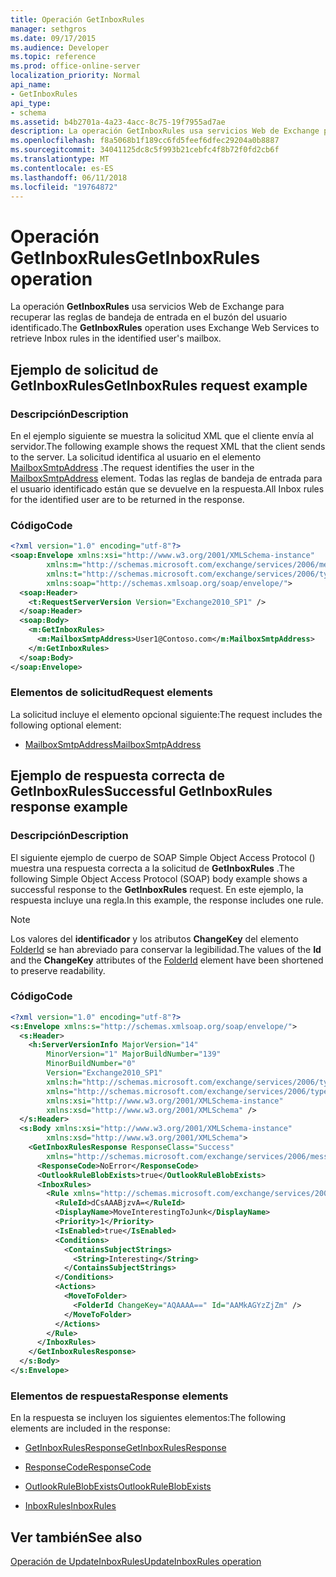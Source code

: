 ```yaml
---
title: Operación GetInboxRules
manager: sethgros
ms.date: 09/17/2015
ms.audience: Developer
ms.topic: reference
ms.prod: office-online-server
localization_priority: Normal
api_name:
- GetInboxRules
api_type:
- schema
ms.assetid: b4b2701a-4a23-4acc-8c75-19f7955ad7ae
description: La operación GetInboxRules usa servicios Web de Exchange para recuperar las reglas de bandeja de entrada en el buzón del usuario identificado.
ms.openlocfilehash: f8a5068b1f189cc6fd5feef6dfec29204a0b8887
ms.sourcegitcommit: 34041125dc8c5f993b21cebfc4f8b72f0fd2cb6f
ms.translationtype: MT
ms.contentlocale: es-ES
ms.lasthandoff: 06/11/2018
ms.locfileid: "19764872"
---
```

# <a name="getinboxrules-operation"></a><span data-ttu-id="1c1b3-103">Operación GetInboxRules</span><span class="sxs-lookup"><span data-stu-id="1c1b3-103">GetInboxRules operation</span></span>

<span data-ttu-id="1c1b3-104">La operación **GetInboxRules** usa servicios Web de Exchange para recuperar las reglas de bandeja de entrada en el buzón del usuario identificado.</span><span class="sxs-lookup"><span data-stu-id="1c1b3-104">The **GetInboxRules** operation uses Exchange Web Services to retrieve Inbox rules in the identified user's mailbox.</span></span> 
  
## <a name="getinboxrules-request-example"></a><span data-ttu-id="1c1b3-105">Ejemplo de solicitud de GetInboxRules</span><span class="sxs-lookup"><span data-stu-id="1c1b3-105">GetInboxRules request example</span></span>

### <a name="description"></a><span data-ttu-id="1c1b3-106">Descripción</span><span class="sxs-lookup"><span data-stu-id="1c1b3-106">Description</span></span>

<span data-ttu-id="1c1b3-107">En el ejemplo siguiente se muestra la solicitud XML que el cliente envía al servidor.</span><span class="sxs-lookup"><span data-stu-id="1c1b3-107">The following example shows the request XML that the client sends to the server.</span></span> <span data-ttu-id="1c1b3-108">La solicitud identifica al usuario en el elemento [MailboxSmtpAddress](mailboxsmtpaddress.md) .</span><span class="sxs-lookup"><span data-stu-id="1c1b3-108">The request identifies the user in the [MailboxSmtpAddress](mailboxsmtpaddress.md) element.</span></span> <span data-ttu-id="1c1b3-109">Todas las reglas de bandeja de entrada para el usuario identificado están que se devuelve en la respuesta.</span><span class="sxs-lookup"><span data-stu-id="1c1b3-109">All Inbox rules for the identified user are to be returned in the response.</span></span> 
  
### <a name="code"></a><span data-ttu-id="1c1b3-110">Código</span><span class="sxs-lookup"><span data-stu-id="1c1b3-110">Code</span></span>

```XML
<?xml version="1.0" encoding="utf-8"?>
<soap:Envelope xmlns:xsi="http://www.w3.org/2001/XMLSchema-instance"
        xmlns:m="http://schemas.microsoft.com/exchange/services/2006/messages"
        xmlns:t="http://schemas.microsoft.com/exchange/services/2006/types"
        xmlns:soap="http://schemas.xmlsoap.org/soap/envelope/">
  <soap:Header>
    <t:RequestServerVersion Version="Exchange2010_SP1" />
  </soap:Header>
  <soap:Body>
    <m:GetInboxRules>
      <m:MailboxSmtpAddress>User1@Contoso.com</m:MailboxSmtpAddress>
    </m:GetInboxRules>
  </soap:Body>
</soap:Envelope>
```

### <a name="request-elements"></a><span data-ttu-id="1c1b3-111">Elementos de solicitud</span><span class="sxs-lookup"><span data-stu-id="1c1b3-111">Request elements</span></span>

<span data-ttu-id="1c1b3-112">La solicitud incluye el elemento opcional siguiente:</span><span class="sxs-lookup"><span data-stu-id="1c1b3-112">The request includes the following optional element:</span></span>
  
- [<span data-ttu-id="1c1b3-113">MailboxSmtpAddress</span><span class="sxs-lookup"><span data-stu-id="1c1b3-113">MailboxSmtpAddress</span></span>](mailboxsmtpaddress.md)
    
## <a name="successful-getinboxrules-response-example"></a><span data-ttu-id="1c1b3-114">Ejemplo de respuesta correcta de GetInboxRules</span><span class="sxs-lookup"><span data-stu-id="1c1b3-114">Successful GetInboxRules response example</span></span>

### <a name="description"></a><span data-ttu-id="1c1b3-115">Descripción</span><span class="sxs-lookup"><span data-stu-id="1c1b3-115">Description</span></span>

<span data-ttu-id="1c1b3-116">El siguiente ejemplo de cuerpo de SOAP Simple Object Access Protocol () muestra una respuesta correcta a la solicitud de **GetInboxRules** .</span><span class="sxs-lookup"><span data-stu-id="1c1b3-116">The following Simple Object Access Protocol (SOAP) body example shows a successful response to the **GetInboxRules** request.</span></span> <span data-ttu-id="1c1b3-117">En este ejemplo, la respuesta incluye una regla.</span><span class="sxs-lookup"><span data-stu-id="1c1b3-117">In this example, the response includes one rule.</span></span> 
  
> [!NOTE]
> <span data-ttu-id="1c1b3-118">Los valores del **identificador** y los atributos **ChangeKey** del elemento [FolderId](folderid.md) se han abreviado para conservar la legibilidad.</span><span class="sxs-lookup"><span data-stu-id="1c1b3-118">The values of the **Id** and the **ChangeKey** attributes of the [FolderId](folderid.md) element have been shortened to preserve readability.</span></span> 
  
### <a name="code"></a><span data-ttu-id="1c1b3-119">Código</span><span class="sxs-lookup"><span data-stu-id="1c1b3-119">Code</span></span>

```XML
<?xml version="1.0" encoding="utf-8"?>
<s:Envelope xmlns:s="http://schemas.xmlsoap.org/soap/envelope/">
  <s:Header>
    <h:ServerVersionInfo MajorVersion="14"
        MinorVersion="1" MajorBuildNumber="139"
        MinorBuildNumber="0"
        Version="Exchange2010_SP1"
        xmlns:h="http://schemas.microsoft.com/exchange/services/2006/types"
        xmlns="http://schemas.microsoft.com/exchange/services/2006/types"
        xmlns:xsi="http://www.w3.org/2001/XMLSchema-instance"
        xmlns:xsd="http://www.w3.org/2001/XMLSchema" />
  </s:Header>
  <s:Body xmlns:xsi="http://www.w3.org/2001/XMLSchema-instance"
        xmlns:xsd="http://www.w3.org/2001/XMLSchema">
    <GetInboxRulesResponse ResponseClass="Success"
        xmlns="http://schemas.microsoft.com/exchange/services/2006/messages">
      <ResponseCode>NoError</ResponseCode>
      <OutlookRuleBlobExists>true</OutlookRuleBlobExists>
      <InboxRules>
        <Rule xmlns="http://schemas.microsoft.com/exchange/services/2006/types">
          <RuleId>dCsAAABjzvA=</RuleId>
          <DisplayName>MoveInterestingToJunk</DisplayName>
          <Priority>1</Priority>
          <IsEnabled>true</IsEnabled>
          <Conditions>
            <ContainsSubjectStrings>
              <String>Interesting</String>
            </ContainsSubjectStrings>
          </Conditions>
          <Actions>
            <MoveToFolder>
              <FolderId ChangeKey="AQAAAA==" Id="AAMkAGYzZjZm" />
            </MoveToFolder>
          </Actions>
        </Rule>
      </InboxRules>
    </GetInboxRulesResponse>
  </s:Body>
</s:Envelope>
```

### <a name="response-elements"></a><span data-ttu-id="1c1b3-120">Elementos de respuesta</span><span class="sxs-lookup"><span data-stu-id="1c1b3-120">Response elements</span></span>

<span data-ttu-id="1c1b3-121">En la respuesta se incluyen los siguientes elementos:</span><span class="sxs-lookup"><span data-stu-id="1c1b3-121">The following elements are included in the response:</span></span>
  
- [<span data-ttu-id="1c1b3-122">GetInboxRulesResponse</span><span class="sxs-lookup"><span data-stu-id="1c1b3-122">GetInboxRulesResponse</span></span>](getinboxrulesresponse.md)
    
- [<span data-ttu-id="1c1b3-123">ResponseCode</span><span class="sxs-lookup"><span data-stu-id="1c1b3-123">ResponseCode</span></span>](responsecode.md)
    
- [<span data-ttu-id="1c1b3-124">OutlookRuleBlobExists</span><span class="sxs-lookup"><span data-stu-id="1c1b3-124">OutlookRuleBlobExists</span></span>](outlookruleblobexists.md)
    
- [<span data-ttu-id="1c1b3-125">InboxRules</span><span class="sxs-lookup"><span data-stu-id="1c1b3-125">InboxRules</span></span>](inboxrules.md)
    
## <a name="see-also"></a><span data-ttu-id="1c1b3-126">Ver también</span><span class="sxs-lookup"><span data-stu-id="1c1b3-126">See also</span></span>



[<span data-ttu-id="1c1b3-127">Operación de UpdateInboxRules</span><span class="sxs-lookup"><span data-stu-id="1c1b3-127">UpdateInboxRules operation</span></span>](updateinboxrules-operation.md)


